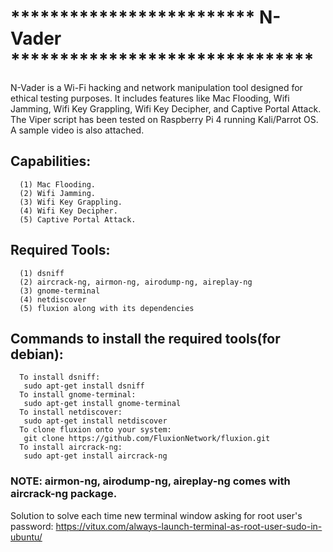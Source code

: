 # *************************   N-Vader   *******************************
N-Vader is a Wi-Fi hacking and network manipulation tool designed for ethical testing purposes. It includes features like Mac Flooding, Wifi Jamming, Wifi Key Grappling, Wifi Key Decipher, and Captive Portal Attack. The Viper script has been tested on Raspberry Pi 4 running Kali/Parrot OS. A sample video is also attached.
 
 ## Capabilities:
      (1) Mac Flooding.
      (2) Wifi Jamming.
      (3) Wifi Key Grappling.
      (4) Wifi Key Decipher.
      (5) Captive Portal Attack.
 ## Required Tools:
      (1) dsniff
      (2) aircrack-ng, airmon-ng, airodump-ng, aireplay-ng
      (3) gnome-terminal
      (4) netdiscover
      (5) fluxion along with its dependencies
 ## Commands to install the required tools(for debian):
      To install dsniff:
       sudo apt-get install dsniff
      To install gnome-terminal:
       sudo apt-get install gnome-terminal
      To install netdiscover:
       sudo apt-get install netdiscover
      To clone fluxion onto your system:
       git clone https://github.com/FluxionNetwork/fluxion.git
      To install aircrack-ng:
       sudo apt-get install aircrack-ng
   ### NOTE: airmon-ng, airodump-ng, aireplay-ng comes with aircrack-ng package.
   Solution to solve each time new terminal window asking for root user's password:
   https://vitux.com/always-launch-terminal-as-root-user-sudo-in-ubuntu/
